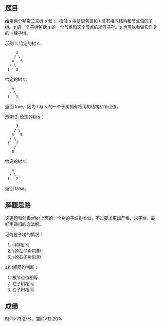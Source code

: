## 题目
给定两个非空二叉树 s 和 t，检验 s 中是否包含和 t 具有相同结构和节点值的子树。s 的一个子树包括 s 的一个节点和这个节点的所有子孙。s 也可以看做它自身的一棵子树。

示例 1:
给定的树 s:

         3
        / \
       4   5
      / \
     1   2

给定的树 t：

       4 
      / \
     1   2
返回 true，因为 t 与 s 的一个子树拥有相同的结构和节点值。

示例 2:
给定的树 s：

         3
        / \
       4   5
      / \
     1   2
        /
       0
给定的树 t：

       4
      / \
     1   2
返回 false。

## 解题思路
这道题和剑指offer上面的一个树的子结构类似，不过要求更加严格，求子树。最好用递归的方法解。

可能是子树的情况：
1. s和t相同
2. s的左子树包含t
3. s的右子树包含t

s和t相同的判断：
1. 根节点值相等
2. 左子树相同
3. 右子树相同
## 成绩
时间>73.27%，空间>12.20%